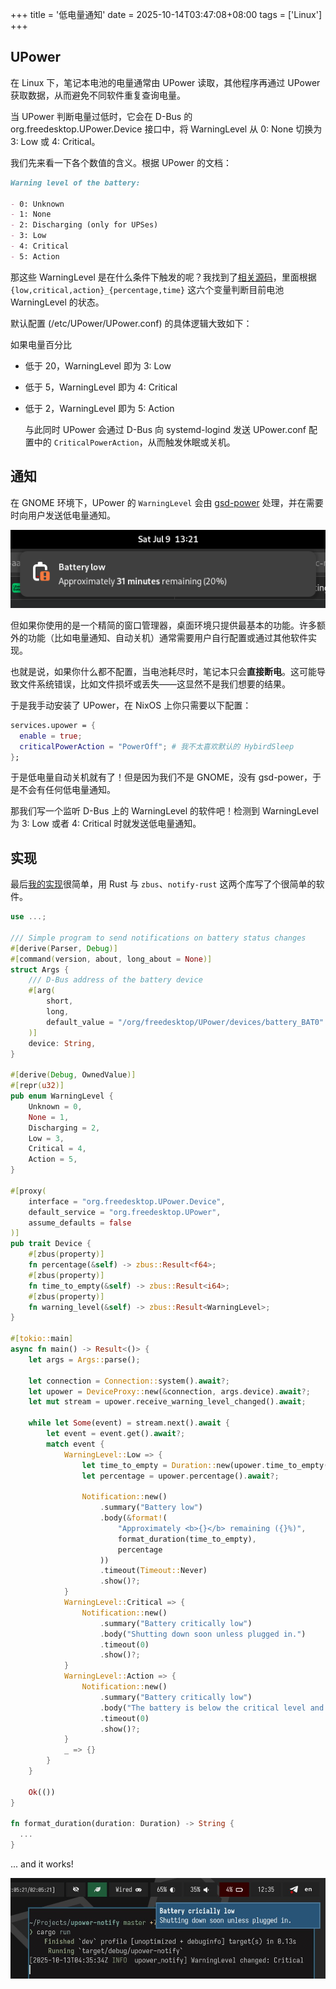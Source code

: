 +++
title = '低电量通知'
date = 2025-10-14T03:47:08+08:00
tags = ['Linux']
+++

## UPower

在 Linux 下，笔记本电池的电量通常由 UPower 读取，其他程序再通过 UPower 获取数据，从而避免不同软件重复查询电量。

当 UPower 判断电量过低时，它会在 D-Bus 的 org.freedesktop.UPower.Device 接口中，将 WarningLevel 从 0: None 切换为 3: Low 或 4: Critical。

我们先来看一下各个数值的含义。根据 UPower 的文档：

```markdown
Warning level of the battery:

- 0: Unknown
- 1: None
- 2: Discharging (only for UPSes)
- 3: Low
- 4: Critical
- 5: Action
```

那这些 WarningLevel 是在什么条件下触发的呢？我找到了[相关源码](https://gitlab.freedesktop.org/upower/upower/-/blob/master/src/up-daemon.c#L765)，里面根据 `{low,critical,action}_{percentage,time}` 这六个变量判断目前电池 WarningLevel 的状态。

默认配置 (/etc/UPower/UPower.conf) 的具体逻辑大致如下：

如果电量百分比

- 低于 20，WarningLevel 即为 3: Low
- 低于 5，WarningLevel 即为 4: Critical
- 低于 2，WarningLevel 即为 5: Action

  与此同时 UPower 会通过 D-Bus 向 systemd-logind 发送 UPower.conf 配置中的 `CriticalPowerAction`，从而触发休眠或关机。

## 通知

在 GNOME 环境下，UPower 的 `WarningLevel` 会由 [gsd-power](https://gitlab.gnome.org/GNOME/gnome-settings-daemon/-/tree/main/plugins/power?ref_type=heads) 处理，并在需要时向用户发送低电量通知。

![图片来自 [Reddit](https://www.reddit.com/r/gnome/comments/vv7s38/low_battery_notification_cannot_be_dismissed/) u/benjaminnyc](./gsd-power.png)

但如果你使用的是一个精简的窗口管理器，桌面环境只提供最基本的功能。许多额外的功能（比如电量通知、自动关机）通常需要用户自行配置或通过其他软件实现。

也就是说，如果你什么都不配置，当电池耗尽时，笔记本只会**直接断电**。这可能导致文件系统错误，比如文件损坏或丢失——这显然不是我们想要的结果。

于是我手动安装了 UPower，在 NixOS 上你只需要以下配置：

```nix
services.upower = {
  enable = true;
  criticalPowerAction = "PowerOff"; # 我不太喜欢默认的 HybirdSleep
};
```

于是低电量自动关机就有了！但是因为我们不是 GNOME，没有 gsd-power，于是不会有任何低电量通知。

那我们写一个监听 D-Bus 上的 WarningLevel 的软件吧！检测到 WarningLevel 为 3: Low 或者 4: Critical 时就发送低电量通知。

## 实现

最后[我的实现](https://github.com/Guanran928/upower-notify)很简单，用 Rust 与 `zbus`、`notify-rust` 这两个库写了个很简单的软件。

```rust
use ...;

/// Simple program to send notifications on battery status changes
#[derive(Parser, Debug)]
#[command(version, about, long_about = None)]
struct Args {
    /// D-Bus address of the battery device
    #[arg(
        short,
        long,
        default_value = "/org/freedesktop/UPower/devices/battery_BAT0"
    )]
    device: String,
}

#[derive(Debug, OwnedValue)]
#[repr(u32)]
pub enum WarningLevel {
    Unknown = 0,
    None = 1,
    Discharging = 2,
    Low = 3,
    Critical = 4,
    Action = 5,
}

#[proxy(
    interface = "org.freedesktop.UPower.Device",
    default_service = "org.freedesktop.UPower",
    assume_defaults = false
)]
pub trait Device {
    #[zbus(property)]
    fn percentage(&self) -> zbus::Result<f64>;
    #[zbus(property)]
    fn time_to_empty(&self) -> zbus::Result<i64>;
    #[zbus(property)]
    fn warning_level(&self) -> zbus::Result<WarningLevel>;
}

#[tokio::main]
async fn main() -> Result<()> {
    let args = Args::parse();

    let connection = Connection::system().await?;
    let upower = DeviceProxy::new(&connection, args.device).await?;
    let mut stream = upower.receive_warning_level_changed().await;

    while let Some(event) = stream.next().await {
        let event = event.get().await?;
        match event {
            WarningLevel::Low => {
                let time_to_empty = Duration::new(upower.time_to_empty().await? as u64, 0);
                let percentage = upower.percentage().await?;

                Notification::new()
                    .summary("Battery low")
                    .body(&format!(
                        "Approximately <b>{}</b> remaining ({}%)",
                        format_duration(time_to_empty),
                        percentage
                    ))
                    .timeout(Timeout::Never)
                    .show()?;
            }
            WarningLevel::Critical => {
                Notification::new()
                    .summary("Battery critically low")
                    .body("Shutting down soon unless plugged in.")
                    .timeout(0)
                    .show()?;
            }
            WarningLevel::Action => {
                Notification::new()
                    .summary("Battery critically low")
                    .body("The battery is below the critical level and this computer is about to shutdown.")
                    .timeout(0)
                    .show()?;
            }
            _ => {}
        }
    }

    Ok(())
}

fn format_duration(duration: Duration) -> String {
  ...
}
```

... and it works!

![upower-notify](./upower-notify.jpg)
